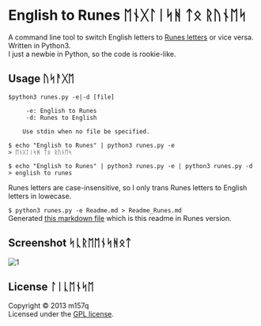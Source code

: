 English to Runes  ᛖᚾᚷᛚᛁᛋᚻ ᛏᛟ ᚱᚢᚾᛖᛋ 
======================
A command line tool to switch English letters to [Runes letters][Runes] or vice versa.  
Written in Python3.  
I just a newbie in Python, so the code is rookie-like.  

[Runes]: http://en.wikipedia.org/wiki/Runes

Usage  ᚢᛋᚨᚷᛖ
------

```
$python3 runes.py -e|-d [file]

     -e: English to Runes
     -d: Runes to English

    Use stdin when no file be specified.
```

```
$ echo "English to Runes" | python3 runes.py -e
> ᛖᚾᚷᛚᛁᛋᚻ ᛏᛟ ᚱᚢᚾᛖᛋ
```

```
$ echo "English to Runes" | python3 runes.py -e | python3 runes.py -d
> english to runes
```
Runes letters are case-insensitive, so I only trans Runes letters to English letters in lowecase.

`$ python3 runes.py -e Readme.md > Readme_Runes.md`  
Generated [this markdown file](examples/Readme_Runes.md) which is this readme in Runes version.


Screenshot   ᛋᚳᚱᛖᛖᚾᛋᚻᛟᛏ  
--------     
![1](http://i.imgur.com/u2r07ww.jpg)



License  ᛚᛁᚳᛖᚾᛋᛖ
----------
Copyright &copy; 2013 m157q  
Licensed under the [GPL license][GPL].

[GPL]: http://www.gnu.org/licenses/gpl.html
